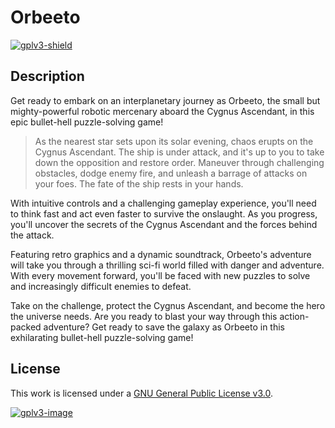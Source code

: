 # Orbeeto

[![gplv3-shield]][gplv3]

## Description

Get ready to embark on an interplanetary journey as Orbeeto, the small but mighty-powerful robotic mercenary aboard the 
Cygnus Ascendant, in this epic bullet-hell puzzle-solving game!

>As the nearest star sets upon its solar evening, chaos erupts on the Cygnus Ascendant. The ship is under attack, and
>it's up to you to take down the opposition and restore order. Maneuver through challenging obstacles, dodge enemy fire, and unleash a barrage of attacks on your foes. The fate of the ship rests in your hands.

With intuitive controls and a challenging gameplay experience, you'll need to think fast and act even faster to survive 
the onslaught. As you progress, you'll uncover the secrets of the Cygnus Ascendant and the forces behind the attack.

Featuring retro graphics and a dynamic soundtrack, Orbeeto's adventure will take you through a thrilling sci-fi world 
filled with danger and adventure. With every movement forward, you'll be faced with new puzzles to solve and 
increasingly difficult enemies to defeat.

Take on the challenge, protect the Cygnus Ascendant, and become the hero the universe needs. Are you ready to blast your way through this action-packed adventure? Get ready to save the galaxy as Orbeeto in this exhilarating bullet-hell puzzle-solving game!

## License

This work is licensed under a
[GNU General Public License v3.0][gplv3].

[![gplv3-image]][gplv3]

[gplv3]: https://www.gnu.org/licenses/gpl-3.0.en.html
[gplv3-image]: https://www.gnu.org/graphics/gplv3-127x51.png
[gplv3-shield]: https://img.shields.io/badge/license-%20%20GNU%20GPLv3%20-green
